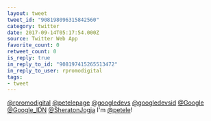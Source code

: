 ```yaml
---
layout: tweet
tweet_id: "908198096315842560"
category: twitter
date: 2017-09-14T05:17:54.000Z
source: Twitter Web App
favorite_count: 0
retweet_count: 0
is_reply: true
in_reply_to_id: "908197415265513472"
in_reply_to_user: rpromodigital
tags:
- tweet
---
```


[@rpromodigital](https://twitter.com/@rpromodigital) [@petelepage](https://twitter.com/@petelepage) [@googledevs](https://twitter.com/@googledevs) [@googledevsid](https://twitter.com/@googledevsid) [@Google](https://twitter.com/@Google) [@Google_IDN](https://twitter.com/@Google_IDN) [@SheratonJogja](https://twitter.com/@SheratonJogja) I'm [@petele](https://twitter.com/@petele)!
